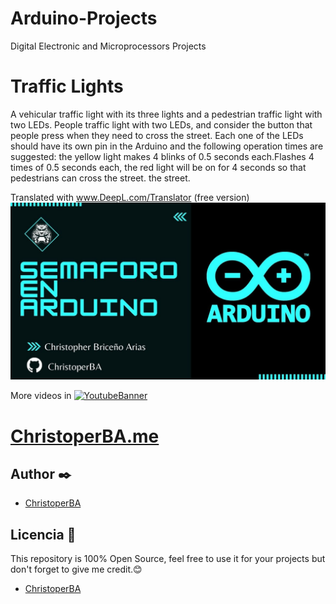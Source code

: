 # Arduino-Projects
Digital Electronic and Microprocessors Projects 
# Traffic Lights 
A vehicular traffic light with its three lights and a pedestrian traffic light with two LEDs. People traffic light with two LEDs, and consider the button that people press when they need to cross the street. 
Each one of the LEDs should have its own pin in the Arduino and the following operation times are suggested: the yellow light makes 4 blinks of 0.5 seconds each.Flashes 4 times of 0.5 seconds each, the red light will be on for 4 seconds so that pedestrians can cross the street.
the street.

Translated with www.DeepL.com/Translator (free version)
[![Semaforo](/Photos/semaforo.jpg)](https://www.youtube.com/watch?v=OrU6srRyzzM&ab_channel=ChristopherBrice%C3%B1o)

More videos in 
[![YoutubeBanner](https://img.shields.io/badge/YouTube-FF0000?style=for-the-badge&logo=youtube&logoColor=white)](https://www.youtube.com/channel/UCL5Tkt3EKY0ubuG0O_JMVVg/featured)
# [ChristoperBA.me](https://christoperba.github.io)

## Author ✒️
* [ChristoperBA](https://github.com/ChristoperBA)

## Licencia 📄
This repository is 100% Open Source, feel free to use it for your projects
but don't forget to give me credit.😊
* [ChristoperBA](https://github.com/ChristoperBA)



